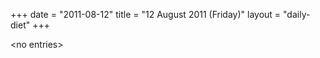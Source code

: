 +++
date = "2011-08-12"
title = "12 August 2011 (Friday)"
layout = "daily-diet"
+++


\<no entries\>
